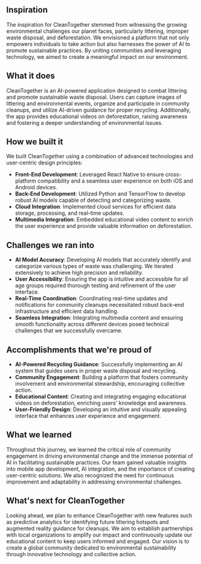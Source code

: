 ## Inspiration
The inspiration for CleanTogether stemmed from witnessing the growing environmental challenges our planet faces, particularly littering, improper waste disposal, and deforestation. We envisioned a platform that not only empowers individuals to take action but also harnesses the power of AI to promote sustainable practices. By uniting communities and leveraging technology, we aimed to create a meaningful impact on our environment.

## What it does
CleanTogether is an AI-powered application designed to combat littering and promote sustainable waste disposal. Users can capture images of littering and environmental events, organize and participate in community cleanups, and utilize AI-driven guidance for proper recycling. Additionally, the app provides educational videos on deforestation, raising awareness and fostering a deeper understanding of environmental issues.

## How we built it
We built CleanTogether using a combination of advanced technologies and user-centric design principles:
- **Front-End Development**: Leveraged React Native to ensure cross-platform compatibility and a seamless user experience on both iOS and Android devices.
- **Back-End Development**: Utilized Python and TensorFlow to develop robust AI models capable of detecting and categorizing waste.
- **Cloud Integration**: Implemented cloud services for efficient data storage, processing, and real-time updates.
- **Multimedia Integration**: Embedded educational video content to enrich the user experience and provide valuable information on deforestation.

## Challenges we ran into
- **AI Model Accuracy**: Developing AI models that accurately identify and categorize various types of waste was challenging. We iterated extensively to achieve high precision and reliability.
- **User Accessibility**: Ensuring the app is intuitive and accessible for all age groups required thorough testing and refinement of the user interface.
- **Real-Time Coordination**: Coordinating real-time updates and notifications for community cleanups necessitated robust back-end infrastructure and efficient data handling.
- **Seamless Integration**: Integrating multimedia content and ensuring smooth functionality across different devices posed technical challenges that we successfully overcame.

## Accomplishments that we're proud of
- **AI-Powered Recycling Guidance**: Successfully implementing an AI system that guides users in proper waste disposal and recycling.
- **Community Engagement**: Building a platform that fosters community involvement and environmental stewardship, encouraging collective action.
- **Educational Content**: Creating and integrating engaging educational videos on deforestation, enriching users' knowledge and awareness.
- **User-Friendly Design**: Developing an intuitive and visually appealing interface that enhances user experience and engagement.

## What we learned
Throughout this journey, we learned the critical role of community engagement in driving environmental change and the immense potential of AI in facilitating sustainable practices. Our team gained valuable insights into mobile app development, AI integration, and the importance of creating user-centric solutions. We also recognized the need for continuous improvement and adaptability in addressing environmental challenges.

## What's next for CleanTogether
Looking ahead, we plan to enhance CleanTogether with new features such as predictive analytics for identifying future littering hotspots and augmented reality guidance for cleanups. We aim to establish partnerships with local organizations to amplify our impact and continuously update our educational content to keep users informed and engaged. Our vision is to create a global community dedicated to environmental sustainability through innovative technology and collective action.

